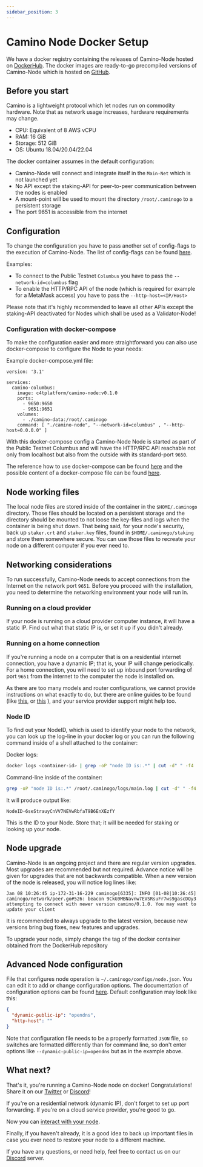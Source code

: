 ```yaml
---
sidebar_position: 3
---
```


# Camino Node Docker Setup

We have a docker registry containing the releases of Camino-Node hosted on [DockerHub](https://hub.docker.com/r/c4tplatform/camino-node). The docker images are ready-to-go precompiled versions of Camino-Node which is hosted on [GitHub](https://github.com/chain4travel/camino-node).

## Before you start

Camino is a lightweight protocol which let nodes run on commodity hardware. Note that as network usage increases, hardware requirements may change.

- CPU: Equivalent of 8 AWS vCPU
- RAM: 16 GiB
- Storage: 512 GiB
- OS: Ubuntu 18.04/20.04/22.04

The docker container assumes in the default configuration:

- Camino-Node will connect and integrate itself in the `Main-Net` which is not launched yet
- No API except the staking-API for peer-to-peer communication between the nodes is enabled
- A mount-point will be used to mount the directory `/root/.caminogo` to a persistent storage
- The port 9651 is accessible from the internet

## Configuration

To change the configuration you have to pass another set of config-flags to the execution of Camino-Node. The list of config-flags can be found [here](./camino-node-config-flags).

Examples:

- To connect to the Public Testnet `Columbus` you have to pass the `--network-id=columbus` flag
- To enable the HTTP/RPC API of the node (which is required for example for a MetaMask access) you have to pass the `--http-host=<IP/Host>`

Please note that it's highly recommended to leave all other APIs except the staking-API deactivated for Nodes which shall be used as a Validator-Node!

### Configuration with docker-compose

To make the configuration easier and more straightforward you can also use docker-compose to configure the Node to your needs:

Example docker-compose.yml file:

```
version: '3.1'

services:
  camino-columbus:
    image: c4tplatform/camino-node:v0.1.0
    ports:
      - 9650:9650
      - 9651:9651
    volumes:
      - ./camino-data:/root/.caminogo
    command: [ "./camino-node", "--network-id=columbus" , "--http-host=0.0.0.0" ]
```

With this docker-compose config a Camino-Node Node is started as part of the Public Testnet Columbus and will have the HTTP/RPC API reachable not only from localhost but also from the outside with its standard-port `9650`.

The reference how to use docker-compose can be found [here](https://docs.docker.com/compose/reference/) and the possible content of a docker-compose file can be found [here](https://docs.docker.com/compose/compose-file/).

## Node working files

The local node files are stored inside of the container in the `$HOME/.caminogo` directory. Those files should be located on a persistent storage and the directory should be mounted to not loose the key-files and logs when the container is being shut down. That being said, for your node's security, back up `staker.crt` and `staker.key` files, found in `$HOME/.caminogo/staking` and store them somewhere secure. You can use those files to recreate your node on a different computer if you ever need to.

## Networking considerations

To run successfully, Camino-Node needs to accept connections from the Internet on the network port `9651`. Before you proceed with the installation, you need to determine the networking environment your node will run in.

### Running on a cloud provider

If your node is running on a cloud provider computer instance, it will have a static IP. Find out what that static IP is, or set it up if you didn't already.

### Running on a home connection

If you're running a node on a computer that is on a residential internet connection, you have a dynamic IP; that is, your IP will change periodically. For a home connection, you will need to set up inbound port forwarding of port `9651` from the internet to the computer the node is installed on.

As there are too many models and router configurations, we cannot provide instructions on what exactly to do, but there are online guides to be found (like [this](https://www.noip.com/support/knowledgebase/general-port-forwarding-guide/), or [this](https://www.howtogeek.com/66214/how-to-forward-ports-on-your-router/) ), and your service provider support might help too.

### Node ID

To find out your NodeID, which is used to identify your node to the network, you can look up the log-line in your docker log or you can run the following command inside of a shell attached to the container:

Docker logs:

```bash
docker logs <container-id> | grep -oP "node ID is:.*" | cut -d" " -f4 | sort -u
```

Command-line inside of the container:

```bash
grep -oP "node ID is:.*" /root/.caminogo/logs/main.log | cut -d" " -f4 | sort -u
```

It will produce output like:

```text
NodeID-6seStrauyCnVV7NEVwRbfaT9B6EnXEzfY
```

This is the ID to your Node. Store that; it will be needed for staking or looking up your node.

## Node upgrade

Camino-Node is an ongoing project and there are regular version upgrades. Most upgrades are recommended but not required. Advance notice will be given for upgrades that are not backwards compatible. When a new version of the node is released, you will notice log lines like:

```text
Jan 08 10:26:45 ip-172-31-16-229 caminogo[6335]: INFO [01-08|10:26:45] caminogo/network/peer.go#526: beacon 9CkG9MBNavnw7EVSRsuFr7ws9gascDQy3 attempting to connect with newer version camino/0.1.0. You may want to update your client
```

It is recommended to always upgrade to the latest version, because new versions bring bug fixes, new features and upgrades.

To upgrade your node, simply change the tag of the docker container obtained from the DockerHub repository

## Advanced Node configuration

File that configures node operation is `~/.caminogo/configs/node.json`. You can edit it to add or change configuration options. The documentation of configuration options can be found [here](camino-node-config-flags.md). Default configuration may look like this:

```json
{
  "dynamic-public-ip": "opendns",
  "http-host": ""
}
```

Note that configuration file needs to be a properly formatted `JSON` file, so switches are formatted differently than for command line, so don't enter options like `--dynamic-public-ip=opendns` but as in the example above.

## What next?

That's it, you're running a Camino-Node node on docker! Congratulations! Share it on our [Twitter](https://twitter.com/CaminoFndtn) or [Discord](https://discord.gg/K5THjAweFB)!

If you're on a residential network (dynamic IP), don't forget to set up port forwarding. If you're on a cloud service provider, you're good to go.

Now you can [interact with your node](../../developer/apis/camino-node-apis/issuing-api-calls.md).

Finally, if you haven't already, it is a good idea to back up important files in case you ever need to restore your node to a different machine.

If you have any questions, or need help, feel free to contact us on our [Discord](https://discord.gg/K5THjAweFB) server.
